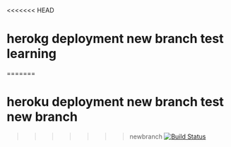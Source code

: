 <<<<<<< HEAD
# herokg deployment new branch test learning
=======
# heroku deployment new branch test new branch
>>>>>>> newbranch
[![Build Status](https://semaphoreci.com/api/v1/eshwarmsc/heroku/branches/master/shields_badge.svg)](https://semaphoreci.com/eshwarmsc/heroku)
